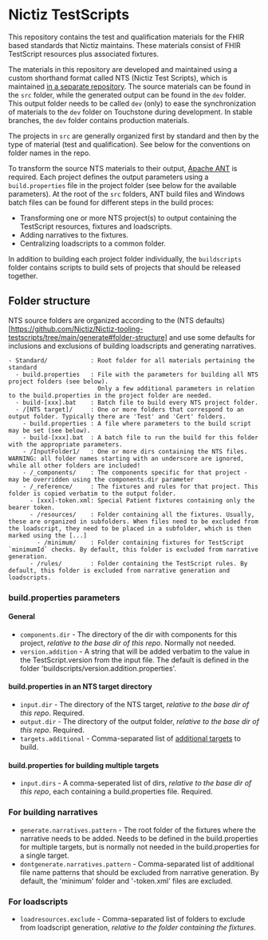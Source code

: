 # Nictiz TestScripts

This repository contains the test and qualification materials for the FHIR based standards that Nictiz maintains. These materials consist of FHIR TestScript resources plus associated fixtures.

The materials in this repository are developed and maintained using a custom shorthand format called NTS (Nictiz Test Scripts), which is maintained [in a separate repository](https://github.com/Nictiz/Nictiz-tooling-testscripts/tree/main/generate). The source materials can be found in the `src` folder, while the generated output can be found in the `dev` folder. This output folder needs to be called `dev` (only) to ease the synchronization of materials to the `dev` folder on Touchstone during development. In stable branches, the `dev` folder contains production materials. 

The projects in `src` are generally organized first by standard and then by the type of material (test and qualification). See below for the conventions on folder names in the repo.

To transform the source NTS materials to their output, [Apache ANT](https://ant.apache.org/) is required. Each project defines the output parameters using a `build.properties` file in the project folder (see below for the available parameters). At the root of the `src` folders, ANT build files and Windows batch files can be found for different steps in the build proces:

* Transforming one or more NTS project(s) to output containing the TestScript resources, fixtures and loadscripts.
* Adding narratives to the fixtures.
* Centralizing loadscripts to a common folder.

In addition to building each project folder individually, the `buildscripts` folder contains scripts to build sets of projects that should be released together. 

## Folder structure

NTS source folders are organized according to the (NTS defaults)[https://github.com/Nictiz/Nictiz-tooling-testscripts/tree/main/generate#folder-structure] and use some defaults for inclusions and exclusions of building loadscripts and generating narratives.

```
- Standard/            : Root folder for all materials pertaining the standard
  - build.properties   : File with the parameters for building all NTS project folders (see below).
                         Only a few additional parameters in relation to the build.properties in the project folder are needed.
  - build-[xxx].bat    : Batch file to build every NTS project folder.
  - /[NTS target]/     : One or more folders that correspond to an output folder. Typically there are 'Test' and 'Cert' folders.
    - build.properties : A file where parameters to the build script may be set (see below).
    - build-[xxx].bat  : A batch file to run the build for this folder with the appropriate parameters.
    - /InputFolder1/   : One or more dirs containing the NTS files. WARNING: all folder names starting with an underscore are ignored, while all other folders are included!
    - /_components/    : The components specific for that project - may be overridden using the components.dir parameter
    - /_reference/     : The fixtures and rules for that project. This folder is copied verbatim to the output folder.
      - [xxx]-token.xml: Special Patient fixtures containing only the bearer token.
      - /resources/    : Folder containing all the fixtures. Usually, these are organized in subfolders. When files need to be excluded from the loadscript, they need to be placed in a subfolder, which is then marked using the [...]
        - /minimum/    : Folder containing fixtures for TestScript `minimumId` checks. By default, this folder is excluded from narrative generation.
      - /rules/        : Folder containing the TestScript rules. By default, this folder is excluded from narrative generation and loadscripts.
```
### build.properties parameters
#### General
* `components.dir` - The directory of the dir with components for this project, _relative to the base dir of this repo_. Normally not needed.
* `version.addition` - A string that will be added verbatim to the value in the TestScript.version from the input file. The default is defined in the folder 'buildscripts/version.addition.properties'.

#### build.properties in an NTS target directory
* `input.dir` - The directory of the NTS target, _relative to the base dir of this repo_. Required.
* `output.dir` - The directory of the output folder, _relative to the base dir of this repo_. Required.
* `targets.additional` - Comma-separated list of [additional targets](https://github.com/Nictiz/Nictiz-tooling-testscripts/tree/main/generate#building-different-variants) to build.

#### build.properties for building multiple targets
* `input.dirs` - A comma-seperated list of dirs, _relative to the base dir of this repo_, each containing a build.properties file. Required.

### For building narratives
* `generate.narratives.pattern` - The root folder of the fixtures where the narrative needs to be added. Needs to be defined in the build.properties for multiple targets, but is normally not needed in the build.properties for a single target.
* `dontgenerate.narratives.pattern` - Comma-separated list of additional file name patterns that should be excluded from narrative generation. By default, the 'minimum' folder and '-token.xml' files are excluded.

### For loadscripts
* `loadresources.exclude` - Comma-separated list of folders to exclude from loadscript generation, _relative to the folder containing the fixtures_.
